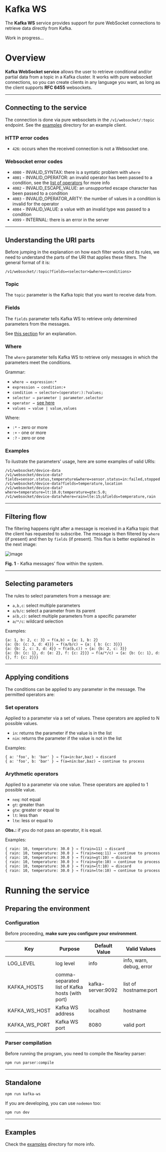 # **Kafka WS**

The **Kafka WS** service provides support for pure WebSocket connections to retrieve data directly
from Kafka.

Work in progress...

# **Overview**

**Kafka WebSocket service** allows the user to retrieve conditional and/or partial data from a topic
in a Kafka cluster. It works with pure websocket connections, so you can create clients in any
language you want, as long as the client supports **RFC 6455** websockets.

---

## **Connecting to the service**

The connection is done via pure websockets in the `/v1/websocket/:topic` endpoint. See the
[examples](./examples) directory for an example client.

### **HTTP error codes**

- `426`: occurs when the received connection is not a Websocket one.

### **Websocket error codes**

- `4000` - INVALID_SYNTAX: there is a syntatic problem with `where`
- `4001` - INVALID_OPERATOR: an invalid operator has been passed to a condition, see the [list of
operators](#applying-conditions) for more info
- `4002` - INVALID_ESCAPE_VALUE: an unsupported escape character has been passed to a condition
- `4003` - INVALID_OPERATOR_ARITY: the number of values in a condition is invalid for the operator
- `4004` - INVALID_VALUE: a value with an invalid type was passed to a condition
- `4999` - INTERNAL: there is an error in the server

---

## **Understanding the URI parts**

Before jumping in the explanation on how each filter works and its rules, we need to understand the
parts of the URI that applies these filters. The general format of it is:
```
/v1/websocket/:topic?fields=<selector>&where=<conditions>
```

### **Topic**

The `topic` parameter is the Kafka topic that you want to receive data from.

### **Fields**

The `fields` parameter tells Kafka WS to retrieve only determined parameters from the messages.

See [this section](#selecting-parameters) for an explanation.

### **Where**

The `where` parameter tells Kafka WS to retrieve only messages in which the parameters meet the
conditions.

Grammar:
- `where → expression:*`
- `expression → condition:+`
- `condition → selector=(operator:):?values;`
- `selector → parameter | parameter.selector`
- `operator → `[see here](#applying-conditions)
- `values → value | value,values`

Where:
- `:*` - zero or more
- `:+` - one or more
- `:?` - zero or one

### **Examples**

To ilustrate the parameters' usage, here are some examples of valid URIs:
```
/v1/websocket/device-data
/v1/websocket/device-data?fields=sensor.status,temperature&where=sensor.status=in:failed,stopped
/v1/websocket/device-data?fields=temperature,location
/v1/websocket/device-data?where=temperature=lt:10.0;temperature=gte:5.0;
/v1/websocket/device-data?where=rain=lte:15;&fields=temperature,rain
```

---

## **Filtering flow**

The filtering happens right after a message is received in a Kafka topic that the client has
requested to subscribe. The message is then filtered by `where` (if present) and then by `fields`
(if present). This flux is better explained in the next image:

![image](http://www.plantuml.com/plantuml/proxy?src=https://raw.githubusercontent.com/dojot/dojot/epic-kafka-ws/subscription-engine/kafka-ws/docs/plant_uml/message_flow)

**Fig. 1** - Kafka messages' flow within the system.

---

## **Selecting parameters**

The rules to select parameters from a message are:
- `a,b,c`: select multiple parameters
- `a/b/c`: select a parameter from its parent
- `a(b,c)`: select multiple parameters from a specific parameter
- `a/*/c`: wildcard selection

Examples:
```
{a: 1, b: 2, c: 3} → f(a,b) → {a: 1, b: 2}
{a: {b: {c: 3, d: 4}}} → f(a/b/c) → {a: { b: {c: 3}}}
{a: {b: 2, c: 3, d: 4}} → f(a(b,c)) → {a: {b: 2, c: 3}}
{a: {b: {c: 1}, d: {e: 2}, f: {c: 2}}} → f(a/*/c) → {a: {b: {c: 1}, d: {}, f: {c: 2}}}
```

---

## **Applying conditions**

The conditions can be applied to any parameter in the message. The permitted operators are:

### **Set operators**

Applied to a parameter via a set of values. These operators are applied to N possible values.
- `in`: returns the parameter if the value is in the list
- `nin`: returns the parameter if the value is not in the list

Examples:
```
{ a: 'foo', b: 'bar' } → f(a=in:bar,baz) → discard
{ a: 'foo', b: 'bar' } → f(a=nin:bar,baz) → continue to process
```

### **Arythmetic operators**

Applied to a parameter via one value. These operators are applied to 1 possible value.
- `neq`: not equal
- `gt`: greater than
- `gte`: greater or equal to
- `lt`: less than
- `lte`: less or equal to

**Obs.:** if you do not pass an operator, it is equal.

Examples:
```
{ rain: 10, temperature: 30.0 } → f(rain=11) → discard
{ rain: 10, temperature: 30.0 } → f(rain=neq:11) → continue to process
{ rain: 10, temperature: 30.0 } → f(rain=gt:10) → discard
{ rain: 10, temperature: 30.0 } → f(rain=gte:10) → continue to process
{ rain: 10, temperature: 30.0 } → f(rain=lt:10) → discard
{ rain: 10, temperature: 30.0 } → f(rain=lte:10) → continue to process
```

# **Running the service**

## **Preparing the environment**

### **Configuration**

Before proceeding, **make sure you configure your environment**.

Key           | Purpose                                         | Default Value     | Valid Values             |
------------- | ----------------------------------------------- | ----------------- | ------------------------ |
LOG_LEVEL     | log level                                       | info              | info, warn, debug, error |
KAFKA_HOSTS   | comma-separated list of Kafka hosts (with port) | kafka-server:9092 | list of hostname:port    |
KAFKA_WS_HOST | Kafka WS address                                | localhost         | hostname                 |
KAFKA_WS_PORT | Kafka WS port                                   | 8080              | valid port               |

### **Parser compilation**

Before running the program, you need to compile the Nearley parser:
```shell
npm run parser:compile
```

---

## **Standalone**

```shell
npm run kafka-ws
```

If you are developing, you can use `nodemon` too:
```shell
npm run dev
```

---

## **Examples**

Check the [examples](./examples) directory for more info.
